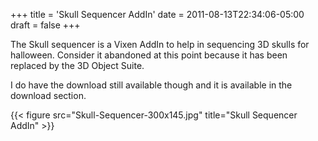 +++
title = 'Skull Sequencer AddIn'
date = 2011-08-13T22:34:06-05:00
draft = false
+++

The Skull sequencer is a Vixen AddIn to help in sequencing 3D skulls for halloween.  Consider it abandoned at this point because it has been replaced by the 3D Object Suite.

I do have the download still available though and it is available in the download section.

{{< figure src="Skull-Sequencer-300x145.jpg" title="Skull Sequencer AddIn" >}}
